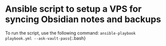 # Ansible script to setup a VPS for syncing Obsidian notes and backups

To run the script, use the following command:
`ansible-playbook playbook.yml --ask-vault-pass`{:.bash}

